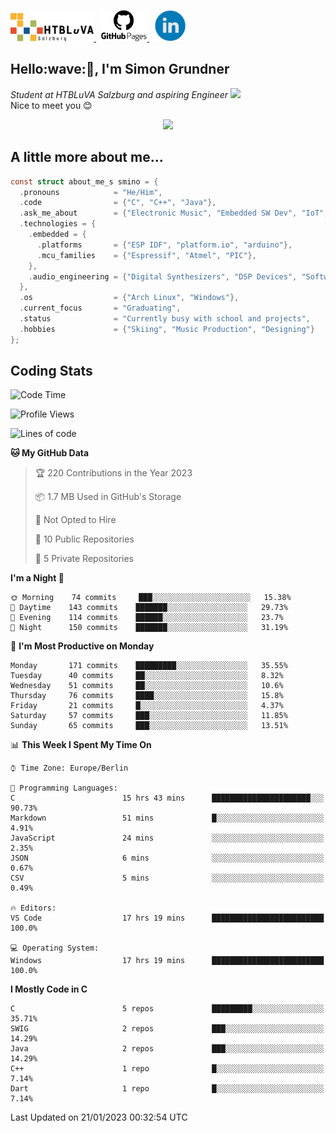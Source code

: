 <p>
 <a href="http://www.htl-salzburg.ac.at/startseite.html">
  <picture>
   <source media="(prefers-color-scheme: dark)" srcset="/images/htlbla_logo_weiss.png" height="45"/>
   <img alt="HTBLuVA Salzburg" src="/images/htlbla_logo_schwarz.png" height="45"/>
  </picture>
 </a> &nbsp;
 <a href="https://s-grundner.github.io/">
  <picture>
   <source media="(prefers-color-scheme: dark)" srcset="/images/pages_weiss.png" height="50"/>
   <img alt="Pages" src="/images/pages.png" height="50"/>
  </picture>
 </a> &nbsp;
 <a href="https://www.linkedin.com/in/simon-grundner-b0b9b8228/">
  <img alt="LinkedIn" src="/images/LinkedIn.png" height="50"/>
 </a>
</p>

<h2>Hello:wave:🏻, I'm Simon Grundner</h2>
<p><em>Student at HTBLuVA Salzburg and aspiring Engineer
</a><img src="https://media.giphy.com/media/WUlplcMpOCEmTGBtBW/giphy.gif" width="30"></em><br>
Nice to meet you 😊</p>

<p align="center"><img dipslay="inline-block" width="340"src="images/e6cb4de279254053b04e8305f4706497.gif"/></p>
 
<h2> A little more about me...</h2>
  
```c
const struct about_me_s smino = {
  .pronouns            = "He/Him",
  .code                = {"C", "C++", "Java"},
  .ask_me_about        = {"Electronic Music", "Embedded SW Dev", "IoT", "Old Japanese Cars"},
  .technologies = { 
    .embedded = {
      .platforms       = {"ESP IDF", "platform.io", "arduino"},
      .mcu_families    = {"Espressif", "Atmel", "PIC"},
    },
    .audio_engineering = {"Digital Synthesizers", "DSP Devices", "Software Sounddesign"},
  },
  .os                  = {"Arch Linux", "Windows"},
  .current_focus       = "Graduating",
  .status              = "Currently busy with school and projects",
  .hobbies             = {"Skiing", "Music Production", "Designing"}
};
 ```

<h2> Coding Stats </h2>

<!--START_SECTION:waka-->
![Code Time](http://img.shields.io/badge/Code%20Time-122%20hrs%2023%20mins-blue)

![Profile Views](http://img.shields.io/badge/Profile%20Views-4-blue)

![Lines of code](https://img.shields.io/badge/From%20Hello%20World%20I%27ve%20Written-440%20Thousand%20lines%20of%20code-blue)

**🐱 My GitHub Data** 

> 🏆 220 Contributions in the Year 2023
 > 
> 📦 1.7 MB Used in GitHub's Storage 
 > 
> 🚫 Not Opted to Hire
 > 
> 📜 10 Public Repositories 
 > 
> 🔑 5 Private Repositories  
 > 
**I'm a Night 🦉** 

```text
🌞 Morning    74 commits     ███░░░░░░░░░░░░░░░░░░░░░░   15.38% 
🌆 Daytime    143 commits    ███████░░░░░░░░░░░░░░░░░░   29.73% 
🌃 Evening    114 commits    ██████░░░░░░░░░░░░░░░░░░░   23.7% 
🌙 Night      150 commits    ███████░░░░░░░░░░░░░░░░░░   31.19%

```
📅 **I'm Most Productive on Monday** 

```text
Monday       171 commits    █████████░░░░░░░░░░░░░░░░   35.55% 
Tuesday      40 commits     ██░░░░░░░░░░░░░░░░░░░░░░░   8.32% 
Wednesday    51 commits     ██░░░░░░░░░░░░░░░░░░░░░░░   10.6% 
Thursday     76 commits     ████░░░░░░░░░░░░░░░░░░░░░   15.8% 
Friday       21 commits     █░░░░░░░░░░░░░░░░░░░░░░░░   4.37% 
Saturday     57 commits     ███░░░░░░░░░░░░░░░░░░░░░░   11.85% 
Sunday       65 commits     ███░░░░░░░░░░░░░░░░░░░░░░   13.51%

```


📊 **This Week I Spent My Time On** 

```text
⌚︎ Time Zone: Europe/Berlin

💬 Programming Languages: 
C                        15 hrs 43 mins      ██████████████████████░░░   90.73% 
Markdown                 51 mins             █░░░░░░░░░░░░░░░░░░░░░░░░   4.91% 
JavaScript               24 mins             ░░░░░░░░░░░░░░░░░░░░░░░░░   2.35% 
JSON                     6 mins              ░░░░░░░░░░░░░░░░░░░░░░░░░   0.67% 
CSV                      5 mins              ░░░░░░░░░░░░░░░░░░░░░░░░░   0.49%

🔥 Editors: 
VS Code                  17 hrs 19 mins      █████████████████████████   100.0%

💻 Operating System: 
Windows                  17 hrs 19 mins      █████████████████████████   100.0%

```

**I Mostly Code in C** 

```text
C                        5 repos             █████████░░░░░░░░░░░░░░░░   35.71% 
SWIG                     2 repos             ███░░░░░░░░░░░░░░░░░░░░░░   14.29% 
Java                     2 repos             ███░░░░░░░░░░░░░░░░░░░░░░   14.29% 
C++                      1 repo              █░░░░░░░░░░░░░░░░░░░░░░░░   7.14% 
Dart                     1 repo              █░░░░░░░░░░░░░░░░░░░░░░░░   7.14%

```



 Last Updated on 21/01/2023 00:32:54 UTC
<!--END_SECTION:waka-->
